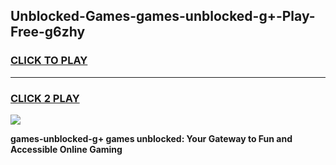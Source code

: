 
## Unblocked-Games-games-unblocked-g+-Play-Free-g6zhy
<h3>
<a href="https://premium76.site?title=games-unblocked-g+&ref=17A">CLICK TO PLAY</a></h3>
<hr>

<h3>
<a href="https://premium76.site?title=games-unblocked-g+&ref=17A">CLICK 2 PLAY</a>
  
</h3>

<a href="https://premium76.site?title=games-unblocked-g+&ref=17A"><img src="https://clearcache.store/games.png"></a>


**games-unblocked-g+ games unblocked: Your Gateway to Fun and Accessible Online Gaming**
